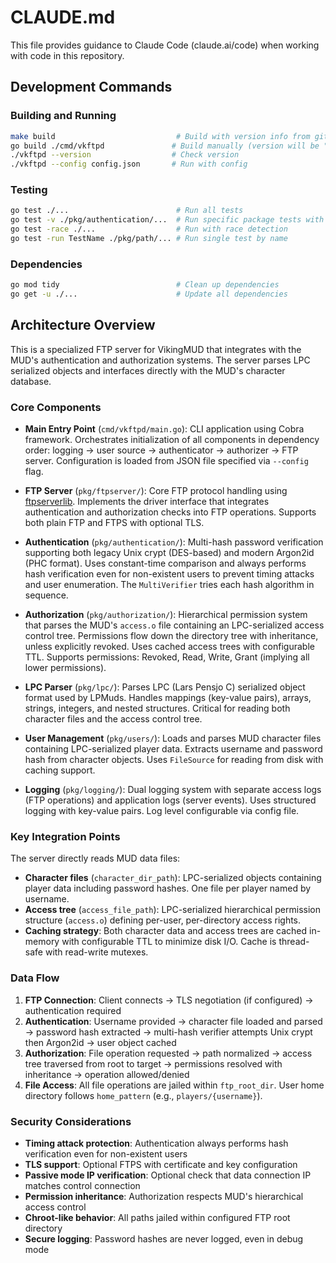 # CLAUDE.md

This file provides guidance to Claude Code (claude.ai/code) when working with code in this repository.

## Development Commands

### Building and Running
```bash
make build                           # Build with version info from git (uses ldflags)
go build ./cmd/vkftpd               # Build manually (version will be "dev")
./vkftpd --version                  # Check version
./vkftpd --config config.json       # Run with config
```

### Testing
```bash
go test ./...                        # Run all tests
go test -v ./pkg/authentication/...  # Run specific package tests with verbose output
go test -race ./...                  # Run with race detection
go test -run TestName ./pkg/path/... # Run single test by name
```

### Dependencies
```bash
go mod tidy                          # Clean up dependencies
go get -u ./...                      # Update all dependencies
```

## Architecture Overview

This is a specialized FTP server for VikingMUD that integrates with the MUD's authentication and authorization systems. The server parses LPC serialized objects and interfaces directly with the MUD's character database.

### Core Components

- **Main Entry Point** (`cmd/vkftpd/main.go`): CLI application using Cobra framework. Orchestrates initialization of all components in dependency order: logging → user source → authenticator → authorizer → FTP server. Configuration is loaded from JSON file specified via `--config` flag.

- **FTP Server** (`pkg/ftpserver/`): Core FTP protocol handling using [ftpserverlib](https://github.com/fclairamb/ftpserverlib). Implements the driver interface that integrates authentication and authorization checks into FTP operations. Supports both plain FTP and FTPS with optional TLS.

- **Authentication** (`pkg/authentication/`): Multi-hash password verification supporting both legacy Unix crypt (DES-based) and modern Argon2id (PHC format). Uses constant-time comparison and always performs hash verification even for non-existent users to prevent timing attacks and user enumeration. The `MultiVerifier` tries each hash algorithm in sequence.

- **Authorization** (`pkg/authorization/`): Hierarchical permission system that parses the MUD's `access.o` file containing an LPC-serialized access control tree. Permissions flow down the directory tree with inheritance, unless explicitly revoked. Uses cached access trees with configurable TTL. Supports permissions: Revoked, Read, Write, Grant (implying all lower permissions).

- **LPC Parser** (`pkg/lpc/`): Parses LPC (Lars Pensjo C) serialized object format used by LPMuds. Handles mappings (key-value pairs), arrays, strings, integers, and nested structures. Critical for reading both character files and the access control tree.

- **User Management** (`pkg/users/`): Loads and parses MUD character files containing LPC-serialized player data. Extracts username and password hash from character objects. Uses `FileSource` for reading from disk with caching support.

- **Logging** (`pkg/logging/`): Dual logging system with separate access logs (FTP operations) and application logs (server events). Uses structured logging with key-value pairs. Log level configurable via config file.

### Key Integration Points

The server directly reads MUD data files:
- **Character files** (`character_dir_path`): LPC-serialized objects containing player data including password hashes. One file per player named by username.
- **Access tree** (`access_file_path`): LPC-serialized hierarchical permission structure (`access.o`) defining per-user, per-directory access rights.
- **Caching strategy**: Both character data and access trees are cached in-memory with configurable TTL to minimize disk I/O. Cache is thread-safe with read-write mutexes.

### Data Flow

1. **FTP Connection**: Client connects → TLS negotiation (if configured) → authentication required
2. **Authentication**: Username provided → character file loaded and parsed → password hash extracted → multi-hash verifier attempts Unix crypt then Argon2id → user object cached
3. **Authorization**: File operation requested → path normalized → access tree traversed from root to target → permissions resolved with inheritance → operation allowed/denied
4. **File Access**: All file operations are jailed within `ftp_root_dir`. User home directory follows `home_pattern` (e.g., `players/{username}`).

### Security Considerations

- **Timing attack protection**: Authentication always performs hash verification even for non-existent users
- **TLS support**: Optional FTPS with certificate and key configuration
- **Passive mode IP verification**: Optional check that data connection IP matches control connection
- **Permission inheritance**: Authorization respects MUD's hierarchical access control
- **Chroot-like behavior**: All paths jailed within configured FTP root directory
- **Secure logging**: Password hashes are never logged, even in debug mode